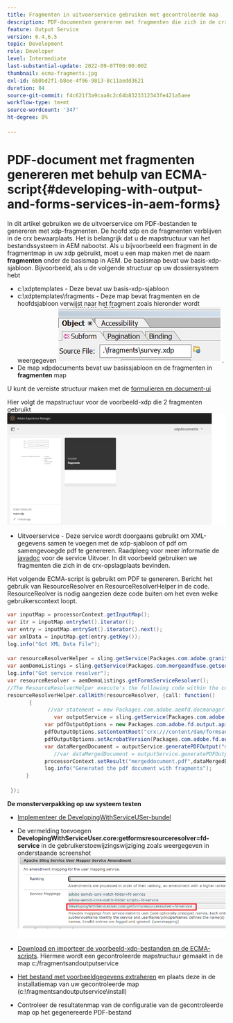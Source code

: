 ```yaml
---
title: Fragmenten in uitvoerservice gebruiken met gecontroleerde map
description: PDF-documenten genereren met fragmenten die zich in de crx-opslagplaats bevinden
feature: Output Service
version: 6.4,6.5
topic: Development
role: Developer
level: Intermediate
last-substantial-update: 2022-09-07T00:00:00Z
thumbnail: ecma-fragments.jpg
exl-id: 6b0bd2f1-b8ee-4f96-9813-8c11aedd3621
duration: 84
source-git-commit: f4c621f3a9caa8c2c64b8323312343fe421a5aee
workflow-type: tm+mt
source-wordcount: '347'
ht-degree: 0%

---
```


# PDF-document met fragmenten genereren met behulp van ECMA-script{#developing-with-output-and-forms-services-in-aem-forms}


In dit artikel gebruiken we de uitvoerservice om PDF-bestanden te genereren met xdp-fragmenten. De hoofd xdp en de fragmenten verblijven in de crx bewaarplaats. Het is belangrijk dat u de mapstructuur van het bestandssysteem in AEM nabootst. Als u bijvoorbeeld een fragment in de fragmentmap in uw xdp gebruikt, moet u een map maken met de naam **fragmenten** onder de basismap in AEM. De basismap bevat uw basis-xdp-sjabloon. Bijvoorbeeld, als u de volgende structuur op uw dossiersysteem hebt
* c:\xdptemplates - Deze bevat uw basis-xdp-sjabloon
* c:\xdptemplates\fragments - Deze map bevat fragmenten en de hoofdsjabloon verwijst naar het fragment zoals hieronder wordt weergegeven
  ![fragment-xdp](assets/survey-fragment.png).
* De map xdpdocuments bevat uw basissjabloon en de fragmenten in **fragmenten** map

U kunt de vereiste structuur maken met de [formulieren en document-ui](http://localhost:4502/aem/forms.html/content/dam/formsanddocuments)

Hier volgt de mapstructuur voor de voorbeeld-xdp die 2 fragmenten gebruikt
![formulieren&amp;document](assets/fragment-folder-structure-ui.png)


* Uitvoerservice - Deze service wordt doorgaans gebruikt om XML-gegevens samen te voegen met de xdp-sjabloon of pdf om samengevoegde pdf te genereren. Raadpleeg voor meer informatie de [javadoc](https://helpx.adobe.com/experience-manager/6-5/forms/javadocs/index.html?com/adobe/fd/output/api/OutputService.html) voor de service Uitvoer. In dit voorbeeld gebruiken we fragmenten die zich in de crx-opslagplaats bevinden.


Het volgende ECMA-script is gebruikt om PDF te genereren. Bericht het gebruik van ResourceResolver en ResourceResolverHelper in de code. ResourceReolver is nodig aangezien deze code buiten om het even welke gebruikerscontext loopt.

```java
var inputMap = processorContext.getInputMap();
var itr = inputMap.entrySet().iterator();
var entry = inputMap.entrySet().iterator().next();
var xmlData = inputMap.get(entry.getKey());
log.info("Got XML Data File");

var resourceResolverHelper = sling.getService(Packages.com.adobe.granite.resourceresolverhelper.ResourceResolverHelper);
var aemDemoListings = sling.getService(Packages.com.mergeandfuse.getserviceuserresolver.GetResolver);
log.info("Got service resolver");
var resourceResolver = aemDemoListings.getFormsServiceResolver();
//The ResourceResolverHelper execute's the following code within the context of the resourceResolver 
resourceResolverHelper.callWith(resourceResolver, {call: function()
       {
             //var statement = new Packages.com.adobe.aemfd.docmanager.Document("/content/dam/formsanddocuments/xdpdocuments/main.xdp",resourceResolver);
               var outputService = sling.getService(Packages.com.adobe.fd.output.api.OutputService);
            var pdfOutputOptions = new Packages.com.adobe.fd.output.api.PDFOutputOptions();
            pdfOutputOptions.setContentRoot("crx:///content/dam/formsanddocuments/xdpdocuments");
            pdfOutputOptions.setAcrobatVersion(Packages.com.adobe.fd.output.api.AcrobatVersion.Acrobat_11);
            var dataMergedDocument = outputService.generatePDFOutput("main.xdp",xmlData,pdfOutputOptions);
               //var dataMergedDocument = outputService.generatePDFOutput(statement,xmlData,pdfOutputOptions);
            processorContext.setResult("mergeddocument.pdf",dataMergedDocument);
            log.info("Generated the pdf document with fragments");
      }

 });
```

**De monsterverpakking op uw systeem testen**
* [Implementeer de DevelopingWithServiceUSer-bundel](assets/DevelopingWithServiceUser.jar)
* De vermelding toevoegen **DevelopingWithServiceUser.core:getformsresourceresolver=fd-service** in de gebruikerstoewijzingswijziging zoals weergegeven in onderstaande screenshot
  ![wijziging gebruikershandtekening](assets/user-mapper-service-amendment.png)
* [Download en importeer de voorbeeld-xdp-bestanden en de ECMA-scripts](assets/watched-folder-fragments-ecma.zip).
Hiermee wordt een gecontroleerde mapstructuur gemaakt in de map c:/fragmentsandoutputservice

* [Het bestand met voorbeeldgegevens extraheren](assets/usingFragmentsSampleData.zip) en plaats deze in de installatiemap van uw gecontroleerde map (c:\fragmentsandoutputservice\install)

* Controleer de resultatenmap van de configuratie van de gecontroleerde map op het gegenereerde PDF-bestand
